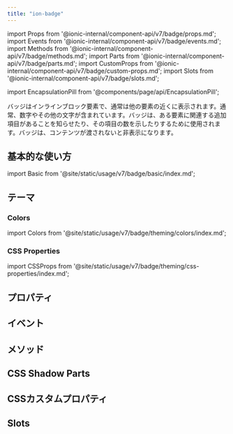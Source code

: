 ```yaml
---
title: "ion-badge"
---
```

import Props from '@ionic-internal/component-api/v7/badge/props.md';
import Events from '@ionic-internal/component-api/v7/badge/events.md';
import Methods from '@ionic-internal/component-api/v7/badge/methods.md';
import Parts from '@ionic-internal/component-api/v7/badge/parts.md';
import CustomProps from '@ionic-internal/component-api/v7/badge/custom-props.md';
import Slots from '@ionic-internal/component-api/v7/badge/slots.md';

<head>
  <title>ion-badge: iOS & Android App Notification Badge Icons</title>
  <meta name="description" content="BadgesはiOS/Androidアプリで他の要素の近くに表示されるインラインブロック要素で、アイテムの数を示す通知として使用します。" />
</head>

import EncapsulationPill from '@components/page/api/EncapsulationPill';

<EncapsulationPill type="shadow" />

バッジはインラインブロック要素で、通常は他の要素の近くに表示されます。通常、数字やその他の文字が含まれています。バッジは、ある要素に関連する追加項目があることを知らせたり、その項目の数を示したりするために使用されます。バッジは、コンテンツが渡されないと非表示になります。

## 基本的な使い方

import Basic from '@site/static/usage/v7/badge/basic/index.md';

<Basic />

## テーマ

### Colors

import Colors from '@site/static/usage/v7/badge/theming/colors/index.md';

<Colors />

### CSS Properties

import CSSProps from '@site/static/usage/v7/badge/theming/css-properties/index.md';

<CSSProps />

## プロパティ
<Props />

## イベント
<Events />

## メソッド
<Methods />

## CSS Shadow Parts
<Parts />

## CSSカスタムプロパティ
<CustomProps />

## Slots
<Slots />
